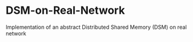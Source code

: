 # DSM-on-Real-Network
Implementation of an abstract Distributed Shared Memory (DSM) on real network
